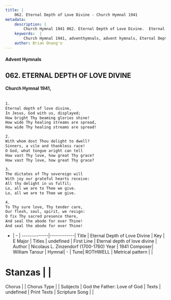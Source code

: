 ```yaml
---
title: |
    062. Eternal Depth of Love Divine - Church Hymnal 1941
metadata:
    description: |
        Church Hymnal 1941 062. Eternal Depth of Love Divine.  Eternal depth of love divine,  In Jesus, God with us, displayed;  How bright Thy beaming glories shine!  How wide Thy healing streams are spread,  How wide Thy healing streams are spread!  
    keywords:  |
        Church Hymnal 1941, adventhymnals, advent hymnals, Eternal Depth of Love Divine, Eternal depth of love divine. 
    author: Brian Onang'o
---
```


#### Advent Hymnals
## 062. ETERNAL DEPTH OF LOVE DIVINE
####  Church Hymnal 1941,

```txt

1.
Eternal depth of love divine, 
In Jesus, God with us, displayed; 
How bright Thy beaming glories shine! 
How wide Thy healing streams are spread, 
How wide Thy healing streams are spread! 

2.
With whom dost Thou delight to dwell? 
Sinners, a vile and thankless race! 
O God, what tongue aright can tell 
How vast Thy love, how great Thy grace? 
How vast Thy love, how great Thy grace? 

3.
The dictates of Thy sovereign will 
With joy our grateful hearts receive: 
All thy delight in us fulfil; 
Lo, all we are to Thee we give. 
Lo, all we are to Thee we give. 

4.
To Thy sure love, Thy tender care, 
Our flesh, soul, spirit, we resign: 
O fix Thy sacred presence there, 
And seal the abode for ever Thine! 
And seal the abode for ever Thine!


```

- |   -  |
-------------|------------|
Title | Eternal Depth of Love Divine |
Key | E Major |
Titles | undefined |
First Line | Eternal depth of love divine |
Author | Nicolaus L. Zinzendorf (1700-1760)
Year | 1941
Composer| William Tansur |
Hymnal|  - |
Tune| ROTHWELL |
Metrical pattern | |
# Stanzas |  |
Chorus |  |
Chorus Type |  |
Subjects | God the Father: Love of God |
Texts | undefined |
Print Texts | 
Scripture Song |  |
    
